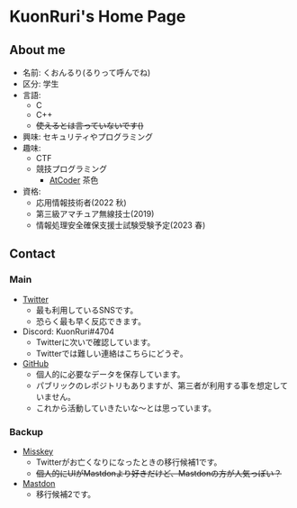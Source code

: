 # KuonRuri's Home Page  
## About me  

- 名前: くおんるり(るりって呼んでね)  
- 区分: 学生  
- 言語:  
  - C  
  - C++  
  - ~~使えるとは言っていないです()~~  
- 興味: セキュリティやプログラミング  
- 趣味:  
  - CTF  
  - 競技プログラミング  
    - [AtCoder](https://atcoder.jp/users/kuonruri) 茶色  
- 資格:  
  - 応用情報技術者(2022 秋)  
  - 第三級アマチュア無線技士(2019)  
  - 情報処理安全確保支援士試験受験予定(2023 春)  

## Contact  
### Main  

- [Twitter](https://twitter.com/KuonRuri)  
  - 最も利用しているSNSです。  
  - 恐らく最も早く反応できます。  
- Discord: KuonRuri#4704  
  - Twitterに次いで確認しています。  
  - Twitterでは難しい連絡はこちらにどうぞ。  
- [GitHub](https://github.com/KuonRuri)  
  - 個人的に必要なデータを保存しています。  
  - パブリックのレポジトリもありますが、第三者が利用する事を想定していません。  
  - これから活動していきたいな〜とは思っています。  
  
### Backup  

- [Misskey](https://misskey.io/@KuonRuri)  
  - Twitterがお亡くなりになったときの移行候補1です。
  - ~~個人的にUIがMastdonより好きだけど、Mastdonの方が人気っぽい？~~  
- [Mastdon](https://mstdn.jp/web/@KuonRuri)  
  - 移行候補2です。
